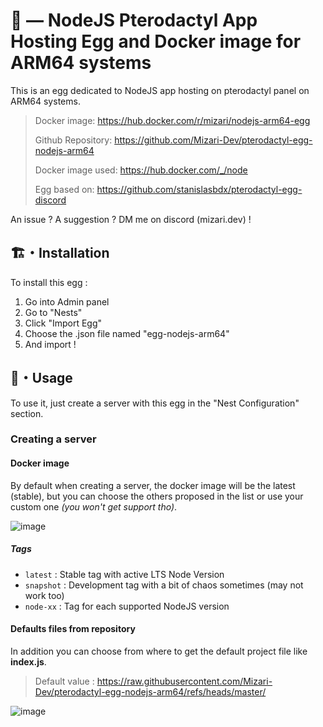 # 🤖 — NodeJS Pterodactyl App Hosting Egg and Docker image for ARM64 systems

This is an egg dedicated to NodeJS app hosting on pterodactyl panel on ARM64 systems.

> Docker image: <https://hub.docker.com/r/mizari/nodejs-arm64-egg>
>
> Github Repository: <https://github.com/Mizari-Dev/pterodactyl-egg-nodejs-arm64>
> 
> Docker image used: <https://hub.docker.com/_/node>
>
> Egg based on: <https://github.com/stanislasbdx/pterodactyl-egg-discord>

An issue ? A suggestion ? DM me on discord (mizari.dev) !

## 🏗️・Installation

To install this egg :

1. Go into Admin panel
2. Go to "Nests"
3. Click "Import Egg"
4. Choose the .json file named "egg-nodejs-arm64"
5. And import !

## 🌌・Usage

To use it, just create a server with this egg in the "Nest Configuration" section.

### Creating a server

#### Docker image

By default when creating a server, the docker image will be the latest (stable), but you can choose the others proposed in the list or use your custom one *(you won't get support tho)*.

![image](https://github.com/user-attachments/assets/2a5bff81-22fb-43ba-b509-9fc4a7d77712)


##### Tags

- `latest` : Stable tag with active LTS Node Version
- `snapshot` : Development tag with a bit of chaos sometimes (may not work too)
- `node-xx` : Tag for each supported NodeJS version

#### Defaults files from repository

In addition you can choose from where to get the default project file like **index.js**.
> Default value : https://raw.githubusercontent.com/Mizari-Dev/pterodactyl-egg-nodejs-arm64/refs/heads/master/

![image](https://github.com/user-attachments/assets/fd40959f-e362-448f-a4c6-3a896b1d41db)
